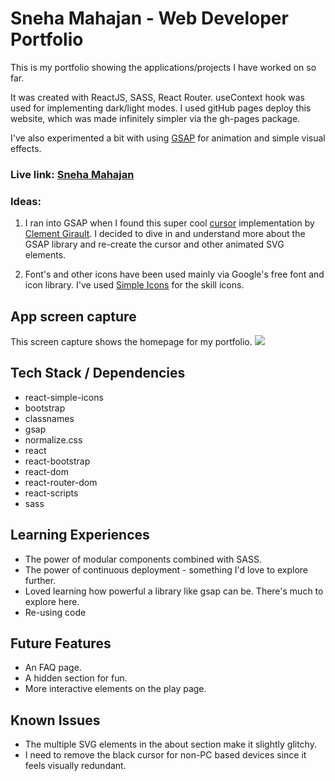 # Sneha Mahajan - Web Developer Portfolio

This is my portfolio showing the applications/projects I have worked on so far. 

It was created with ReactJS, SASS, React Router. useContext hook was used for implementing dark/light modes. I used gitHub pages deploy this website, which was made infinitely simpler via the gh-pages package.

I've also experimented a bit with using [GSAP](https://github.com/greensock/GSAP) for animation and simple visual effects.  

### Live link: [Sneha Mahajan](https://snehakmahajan.com/)

### Ideas:
1. I ran into GSAP when I found this super cool [cursor](https://codepen.io/clementGir/pen/RQqvQx) implementation by [Clement Girault](http://clementgirault.com/). I decided to dive in and understand more about the GSAP library and re-create the cursor and other animated SVG elements.

2. Font's and other icons have been used mainly via Google's free font and icon library. I've used [Simple Icons](https://github.com/simple-icons/simple-icons) for the skill icons. 


## App screen capture

This screen capture shows the homepage for my portfolio.
![](public/images/Homepage.gif)

## Tech Stack / Dependencies

- react-simple-icons
- bootstrap
- classnames
- gsap
- normalize.css
- react 
- react-bootstrap
- react-dom
- react-router-dom
- react-scripts
- sass

## Learning Experiences

- The power of modular components combined with SASS.
- The power of continuous deployment - something I'd love to explore further.
- Loved learning how powerful a library like gsap can be. There's much to explore here.
- Re-using code

## Future Features

- An FAQ page.
- A hidden section for fun.
- More interactive elements on the play page.

## Known Issues

- The multiple SVG elements in the about section make it slightly glitchy.
- I need to remove the black cursor for non-PC based devices since it feels visually redundant. 

